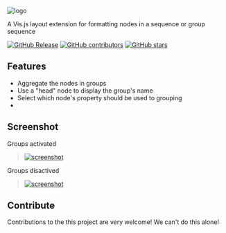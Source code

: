 ![logo](https://user-images.githubusercontent.com/114015/82124812-8367bf80-976f-11ea-9663-16b4358403f1.png)

A Vis.js layout extension for formatting nodes in a sequence or group sequence

[![GitHub Release](https://img.shields.io/github/release/thiagodnf/visjs-extras-groupsequence.svg?logo=GitHub&style=flat-square 'GitHub Release')](https://github.com/thiagodnf/visjs-extras-groupsequence/releases/latest)
[![GitHub contributors](https://img.shields.io/github/contributors/thiagodnf/visjs-extras-groupsequence.svg)](https://github.com/thiagodnf/visjs-extras-groupsequence/graphs/contributors)
[![GitHub stars](https://img.shields.io/github/stars/thiagodnf/visjs-extras-groupsequence.svg)](https://github.com/almende/thiagodnf/visjs-extras-groupsequence)


## Features

- Aggregate the nodes in groups
- Use a "head" node to display the group's name
- Select which node's property should be used to grouping
- 

## Screenshot

Groups activated

> [![screenshot][1]][1]

Groups disactived

> [![screenshot][2]][2]

  [1]: https://user-images.githubusercontent.com/114015/82110234-8a101b80-970a-11ea-9367-d01cbdbf9662.png
  [2]: https://user-images.githubusercontent.com/114015/82126173-ec076a00-9778-11ea-892f-ea9cb614df12.png
  
## Contribute

Contributions to the this project are very welcome! We can't do this alone!
